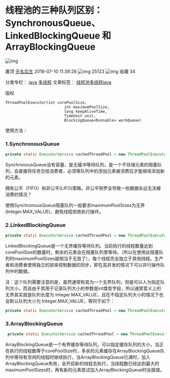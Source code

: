 # 线程池的三种队列区别：SynchronousQueue、LinkedBlockingQueue 和ArrayBlockingQueue

![img](https://csdnimg.cn/release/phoenix/template/new_img/original.png)

置顶 [无名后生](https://me.csdn.net/qq_26881739) 2018-07-10 11:39:28 ![img](https://csdnimg.cn/release/phoenix/template/new_img/articleReadEyes.png) 25123 ![img](https://csdnimg.cn/release/phoenix/template/new_img/tobarCollect.png) 收藏 34

分类专栏： [java](https://blog.csdn.net/qq_26881739/category_7416135.html) [多线程](https://blog.csdn.net/qq_26881739/category_7581145.html) 文章标签： [线程池](https://www.csdn.net/gather_22/MtTaEg0sMTEwMjYtYmxvZwO0O0OO0O0O.html)[多线程](https://www.csdn.net/gather_2d/MtTaEg0sMzM0MjItYmxvZwO0O0OO0O0O.html)[java](https://www.csdn.net/gather_24/NtTaIg5sMzYyLWJsb2cO0O0O.html)

版权



```
ThreadPoolExecutor(int corePoolSize,
                          int maximumPoolSize,
                          long keepAliveTime,
                          TimeUnit unit,
                          BlockingQueue<Runnable> workQueue) 
```

使用方法：

### **1.SynchronousQueue**

```java
private static ExecutorService cachedThreadPool = new ThreadPoolExecutor(4, Runtime.getRuntime().availableProcessors() * 2, 0, TimeUnit.MILLISECONDS, new SynchronousQueue<>(), r -> new Thread(r, "ThreadTest"));
```

SynchronousQueue没有容量，是无缓冲等待队列，是一个不存储元素的阻塞队列，会直接将任务交给消费者，必须等队列中的添加元素被消费后才能继续添加新的元素。

拥有公平（FIFO）和非公平(LIFO)策略，非公平侧罗会导致一些数据永远无法被消费的情况？

使用SynchronousQueue阻塞队列一般要求maximumPoolSizes为无界(Integer.MAX_VALUE)，避免线程拒绝执行操作。

 

### 2.**LinkedBlockingQueue**

```java
private static ExecutorService cachedThreadPool = new ThreadPoolExecutor(4, Runtime.getRuntime().availableProcessors() * 2, 0, TimeUnit.MILLISECONDS, new LinkedBlockingQueue<>(), r -> new Thread(r, "ThreadTest"));
```

LinkedBlockingQueue是一个无界缓存等待队列。当前执行的线程数量达到corePoolSize的数量时，剩余的元素会在阻塞队列里等待。（所以在使用此阻塞队列时maximumPoolSizes就相当于无效了），每个线程完全独立于其他线程。生产者和消费者使用独立的锁来控制数据的同步，即在高并发的情况下可以并行操作队列中的数据。

注：这个队列需要注意的是，虽然通常称其为一个无界队列，但是可以人为指定队列大小，而且由于其用于记录队列大小的参数是int类型字段，所以通常意义上的无界其实就是队列长度为 Integer.MAX_VALUE，且在不指定队列大小的情况下也会默认队列大小为 Integer.MAX_VALUE，等同于如下：

```java
private static ExecutorService cachedThreadPool = new ThreadPoolExecutor(4, Runtime.getRuntime().availableProcessors() * 2, 0, TimeUnit.MILLISECONDS, new LinkedBlockingQueue<>(Integer.MAX_VALUE), r -> new Thread(r, "ThreadTest"));
```

###  

### 3.**ArrayBlockingQueue**

```java
 private static ExecutorService cachedThreadPool = new ThreadPoolExecutor(4, Runtime.getRuntime().availableProcessors() * 2, 0, TimeUnit.MILLISECONDS, new ArrayBlockingQueue<>(32), r -> new Thread(r, "ThreadTest"));
```

ArrayBlockingQueue是一个有界缓存等待队列，可以指定缓存队列的大小，当正在执行的线程数等于corePoolSize时，多余的元素缓存在ArrayBlockingQueue队列中等待有空闲的线程时继续执行，当ArrayBlockingQueue已满时，加入ArrayBlockingQueue失败，会开启新的线程去执行，当线程数已经达到最大的maximumPoolSizes时，再有新的元素尝试加入ArrayBlockingQueue时会报错。

 